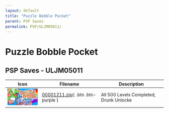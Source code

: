 ```yaml
---
layout: default
title: "Puzzle Bobble Pocket"
parent: PSP Saves
permalink: PSP/ULJM05011/
---
```

# Puzzle Bobble Pocket

## PSP Saves - ULJM05011

| Icon | Filename | Description |
|------|----------|-------------|
| ![Puzzle Bobble Pocket](ICON0.PNG) | [00001211.zip](00001211.zip){: .btn .btn-purple } | All 500 Levels Completed, Drunk Unlocke |
